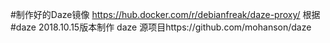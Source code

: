 #制作好的Daze镜像
https://hub.docker.com/r/debianfreak/daze-proxy/
根据#daze 2018.10.15版本制作
 daze 源项目https://github.com/mohanson/daze

